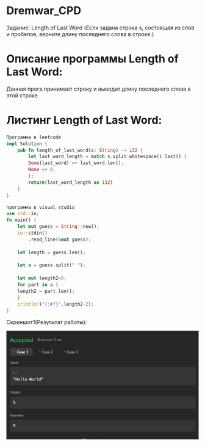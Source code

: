 # Dremwar_CPD
Задание: Length of Last Word (Если задана строка s, состоящая из слов и пробелов, верните длину последнего слова в строке.)


# Описание программы Length of Last Word:
Данная прога принимает строку и выводит длину последнего слова в этой строке.


# Листинг Length of Last Word:
```rs
Программа в leetcode
impl Solution {
    pub fn length_of_last_word(s: String) -> i32 {
        let last_word_length = match s.split_whitespace().last() {
        Some(last_word) => last_word.len(),
        None => 0,
        };
        return(last_word_length as i32) 
    }
}
```

```rs
программа в visual studio
use std::io;
fn main() {
    let mut guess = String::new();
    io::stdin()
        .read_line(&mut guess);

    let length = guess.len();
    
    let a = guess.split(" ");
    
    let mut length2=0;
    for part in a {
    length2 = part.len();
    }
    println!("{:#?}",length2-2); 
}
```

Скриншот1(Результат работы):

![alt text](image.png)


